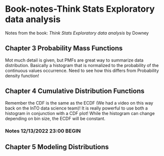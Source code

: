 # Book-notes-Think Stats Exploratory data analysis
Notes from the book: *Think Stats Exploratory data analysis* by Downey

## Chapter 3 Probability Mass Functions  
Mot much detail is given, but PMFs are great way to summarize data distribution. Basically a histogram that is normalized
to the probability of the continuous values occurrence. Need to see how this differs from Probability density function!  

## Chapter 4 Cumulative Distribution Functions  
Remember the CDF is the same as the ECDF (We had a video on this way back on the InTO data science team)! It is really powerful
to use both a histogram in conjunction with a CDF plot! While the histogram can change depending on bin size, 
the ECDF will be constant.  

### Notes 12/13/2022 23:00 BEGIN
## Chapter 5 Modeling Distributions
